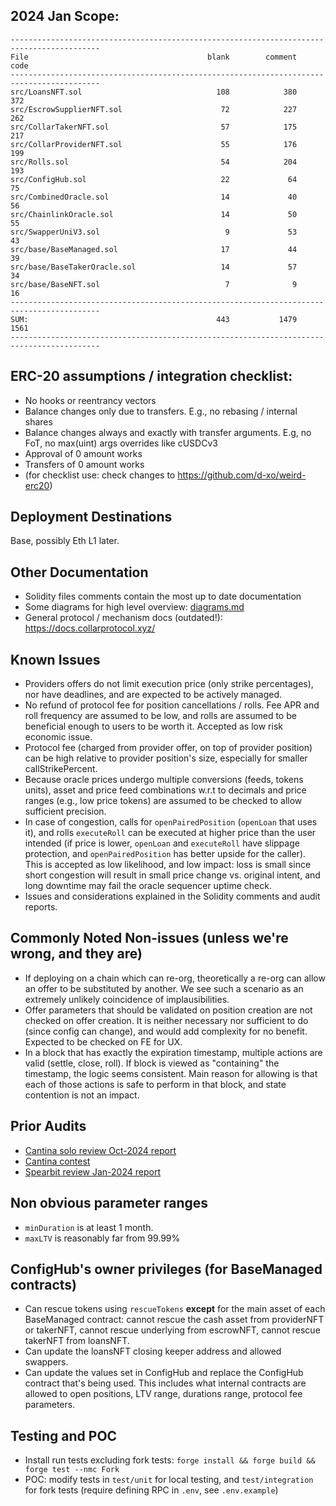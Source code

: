 ## 2024 Jan Scope:

```
------------------------------------------------------------------------------------------
File                                        blank        comment           code
------------------------------------------------------------------------------------------
src/LoansNFT.sol                              108            380            372
src/EscrowSupplierNFT.sol                      72            227            262
src/CollarTakerNFT.sol                         57            175            217
src/CollarProviderNFT.sol                      55            176            199
src/Rolls.sol                                  54            204            193
src/ConfigHub.sol                              22             64             75
src/CombinedOracle.sol                         14             40             56
src/ChainlinkOracle.sol                        14             50             55
src/SwapperUniV3.sol                            9             53             43
src/base/BaseManaged.sol                       17             44             39
src/base/BaseTakerOracle.sol                   14             57             34
src/base/BaseNFT.sol                            7              9             16
------------------------------------------------------------------------------------------
SUM:                                          443           1479           1561
------------------------------------------------------------------------------------------
```

## ERC-20 assumptions / integration checklist: 
- No hooks or reentrancy vectors
- Balance changes only due to transfers. E.g., no rebasing / internal shares
- Balance changes always and exactly with transfer arguments. E.g, no FoT, no max(uint) args overrides like cUSDCv3
- Approval of 0 amount works
- Transfers of 0 amount works
- (for checklist use: check changes to https://github.com/d-xo/weird-erc20)

## Deployment Destinations
Base, possibly Eth L1 later.

## Other Documentation
- Solidity files comments contain the most up to date documentation 
- Some diagrams for high level overview: [diagrams.md](diagrams.md) 
- General protocol / mechanism docs (outdated!): https://docs.collarprotocol.xyz/

## Known Issues
- Providers offers do not limit execution price (only strike percentages), nor have deadlines, and are expected to be actively managed.
- No refund of protocol fee for position cancellations / rolls. Fee APR and roll frequency are assumed to be low, and rolls are assumed to be beneficial enough to users to be worth it. Accepted as low risk economic issue.
- Protocol fee (charged from provider offer, on top of provider position) can be high relative to provider position's size, especially for smaller callStrikePercent.  
- Because oracle prices undergo multiple conversions (feeds, tokens units), asset and price feed combinations w.r.t to decimals and price ranges (e.g., low price tokens) are assumed to be checked to allow sufficient precision.
- In case of congestion, calls for `openPairedPosition` (`openLoan` that uses it), and rolls `executeRoll` can be executed at higher price than the user intended (if price is lower, `openLoan` and `executeRoll` have slippage protection, and `openPairedPosition` has better upside for the caller). This is accepted as low likelihood, and low impact: loss is small since short congestion will result in small price change vs. original intent, and long downtime may fail the oracle sequencer uptime check.
- Issues and considerations explained in the Solidity comments and audit reports.
 
## Commonly Noted Non-issues (unless we're wrong, and they are)
- If deploying on a chain which can re-org, theoretically a re-org can allow an offer to be substituted by another. We see such a scenario as an extremely unlikely coincidence of implausibilities.
- Offer parameters that should be validated on position creation are not checked on offer creation. It is neither necessary nor sufficient to do (since config can change), and would add complexity for no benefit. Expected to be checked on FE for UX.
- In a block that has exactly the expiration timestamp, multiple actions are valid (settle, close, roll). If block is viewed as "containing" the timestamp, the logic seems consistent. Main reason for allowing is that each of those actions is safe to perform in that block, and state contention is not an impact.

## Prior Audits
- [Cantina solo review Oct-2024 report](../audits/2024-oct-cantinacode-solo-1.pdf)
- [Cantina contest](../audits/2024-dec-cantina-competition.pdf)
- [Spearbit review Jan-2024 report](../audits/report-spearbit-collar-protocol-1226.pdf)

## Non obvious parameter ranges
- `minDuration` is at least 1 month.
- `maxLTV` is reasonably far from 99.99% 

## ConfigHub's owner privileges (for BaseManaged contracts)
- Can rescue tokens using `rescueTokens` **except** for the main asset of each BaseManaged contract: cannot rescue the cash asset from providerNFT or takerNFT, cannot rescue underlying from escrowNFT, cannot rescue takerNFT from loansNFT.
- Can update the loansNFT closing keeper address and allowed swappers.
- Can update the values set in ConfigHub and replace the ConfigHub contract that's being used. This includes what internal contracts are allowed to open positions, LTV range, durations range, protocol fee parameters.

## Testing and POC
- Install run tests excluding fork tests: `forge install && forge build && forge test --nmc Fork`
- POC: modify tests in `test/unit` for local testing, and `test/integration` for fork tests (require defining RPC in `.env`, see `.env.example`)
